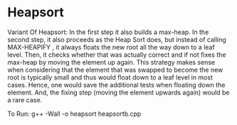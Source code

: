 # Heapsort
Variant Of Heapsort: 
In the first step it also builds a max-heap. 
In the second step, it also proceeds as the Heap Sort does, but
instead of calling MAX-HEAPIFY , it always floats the new root all the way down to a
leaf level. Then, it checks whether that was actually correct and if not fixes the max-heap by
moving the element up again. This strategy makes sense when considering that the element
that was swapped to become the new root is typically small and thus would float down to a
leaf level in most cases. Hence, one would save the additional tests when floating down the
element. And, the fixing step (moving the element upwards again) would be a rare case.

To Run: g++ -Wall -o heapsort heapsortb.cpp
